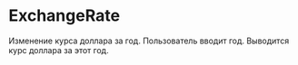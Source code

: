 # ExchangeRate
Изменение курса доллара за год. Пользователь вводит год. Выводится курс доллара за этот год.
